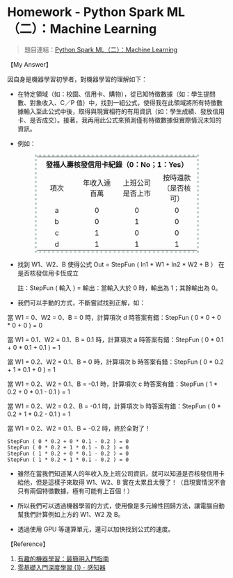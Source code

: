 # Homework - Python Spark ML（二）：Machine Learning

> 題目連結：[Python Spark ML（二）：Machine Learning](http://hemingwang.blogspot.tw/2017/09/python-spark-mlmachine-learning.html)

【My Answer】

因自身是機器學習初學者，對機器學習的理解如下：

- 在特定領域（如：校園、信用卡、購物），從已知特徵數據（如：學生提問數、對象收入、C／P 值）中，找到一組公式，使得我在此領域將所有特徵數據輸入至此公式中後，取得與現實相符的有用資訊（如：學生成績、發放信用卡、是否成交）。接著，我再用此公式來預測僅有特徵數據但實際情況未知的資訊。

- 例如：

<center><table style="width:75%; text-align:center; vertical-align:middle; border: 5px dotted #BACAC6;">
<tr>
<!------------------------------------------------------>
<th colspan="4" align="center">發福人壽核發信用卡紀錄（0：No；1：Yes）</th>
<!------------------------------------------------------>
</tr>
<tr>
<!------------------------------------------------------>
<td style="width:25%;">項次							</td>
<td style="width:25%;">年收入達百萬					</td>
<td style="width:25%;">上班公司是否上市				</td>
<td style="width:25%;">按時還款（是否核可）			</td>
<!------------------------------------------------------>
</tr>
<tr>
<!------------------------------------------------------>
<td>a												</td>
<td>0												</td>
<td>0												</td>
<td>0												</td>
<!------------------------------------------------------>
</tr>
<tr>
<!------------------------------------------------------>
<td>b												</td>
<td>0												</td>
<td>1												</td>
<td>0												</td>
<!------------------------------------------------------>
</tr>
<tr>
<!------------------------------------------------------>
<td>c												</td>
<td>1												</td>
<td>0												</td>
<td>0												</td>
<!------------------------------------------------------>
</tr>
<tr>
<!------------------------------------------------------>
<td>d												</td>
<td>1												</td>
<td>1												</td>
<td>1												</td>
<!------------------------------------------------------>
</tr>
</table></center>

- 找到 W1、W2、B 使得公式 Out = StepFun ( In1 * W1 + In2 * W2 + B ） 在是否核發信用卡恆成立

	註：StepFun ( 輸入 ) = 輸出：當輸入大於 0 時，輸出為 1；其餘輸出為 0。

- 我們可以手動的方式，不斷嘗試找到正解，如：

當 W1 = 0、W2 = 0、B = 0 時，計算項次 d 時答案有錯：StepFun ( 0 * 0 + 0 * 0 + 0 ) = 0

當 W1 = 0.1、W2 = 0.1、B = 0.1 時，計算項次 a 時答案有錯：StepFun ( 0 * 0.1 + 0 * 0.1 + 0.1 ) = 1 

當 W1 = 0.2、W2 = 0.1、B = 0 時，計算項次 b 時答案有錯：StepFun ( 0 * 0.2 + 1 * 0.1 + 0 ) = 1

當 W1 = 0.2、W2 = 0.1、B = -0.1 時，計算項次 c 時答案有錯：StepFun ( 1 * 0.2 + 0 * 0.1 - 0.1 ) = 1

當 W1 = 0.2、W2 = 0.2、B = -0.1 時，計算項次 b 時答案有錯：StepFun ( 0 * 0.2 + 1 * 0.2 - 0.1 ) = 1

當 W1 = 0.2、W2 = 0.1、B = -0.2 時，終於全對了！

	StepFun ( 0 * 0.2 + 0 * 0.1 - 0.2 ) = 0	
	StepFun ( 0 * 0.2 + 1 * 0.1 - 0.2 ) = 0	
	StepFun ( 1 * 0.2 + 0 * 0.1 - 0.2 ) = 0	
	StepFun ( 1 * 0.2 + 1 * 0.1 - 0.2 ) = 0

- 雖然在當我們知道某人的年收入及上班公司資訊，就可以知道是否核發信用卡給他，但是這樣子來取得 W1、W2、B 實在太累且太慢了！（且現實情況不會只有兩個特徵數據，極有可能有上百個！）

- 所以我們可以透過機器學習的方式，使用像是多元線性回歸方法，讓電腦自動幫我們計算例如上方的 W1、W2 及 B。

- 透過使用 GPU 等運算單元，還可以加快找到公式的速度。

【Reference】

1. [有趣的機器學習：最簡明入門指南](http://blog.jobbole.com/67616/)
2. [零基礎入門深度學習 (1) - 感知器](https://www.zybuluo.com/hanbingtao/note/433855)